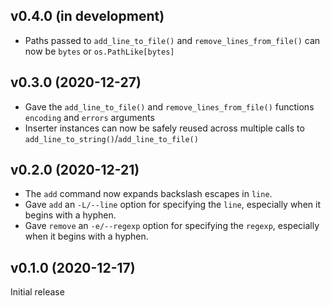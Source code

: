 v0.4.0 (in development)
-----------------------
- Paths passed to `add_line_to_file()` and `remove_lines_from_file()` can now
  be `bytes` or `os.PathLike[bytes]`

v0.3.0 (2020-12-27)
-------------------
- Gave the `add_line_to_file()` and `remove_lines_from_file()` functions
  `encoding` and `errors` arguments
- Inserter instances can now be safely reused across multiple calls to
  `add_line_to_string()`/`add_line_to_file()`

v0.2.0 (2020-12-21)
-------------------
- The `add` command now expands backslash escapes in `line`.
- Gave `add` an `-L/--line` option for specifying the `line`, especially when
  it begins with a hyphen.
- Gave `remove` an `-e/--regexp` option for specifying the `regexp`, especially
  when it begins with a hyphen.

v0.1.0 (2020-12-17)
-------------------
Initial release
